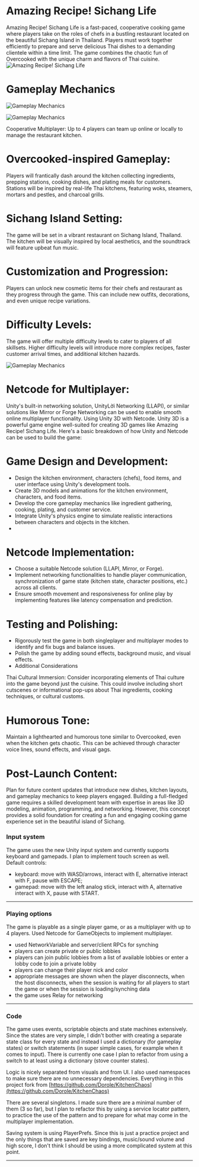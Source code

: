 # Amazing Recipe! Sichang Life
Amazing Recipe! Sichang Life is a fast-paced, cooperative cooking game where players take on the roles of chefs in a bustling restaurant located on the beautiful Sichang Island in Thailand. Players must work together efficiently to prepare and serve delicious Thai dishes to a demanding clientele within a time limit. The game combines the chaotic fun of Overcooked with the unique charm and flavors of Thai cuisine.
![Amazing Recipe! Sichang Life](https://github.com/banyapon/Amazing-Recipes/blob/main/Assets/ScreenShot/a1.png?raw=true)

# Gameplay Mechanics
![Gameplay Mechanics](https://github.com/banyapon/Amazing-Recipes/blob/main/Assets/ScreenShot/a5.png?raw=true)

![Gameplay Mechanics](https://github.com/banyapon/Amazing-Recipes/blob/main/Assets/ScreenShot/a3.png?raw=true)

Cooperative Multiplayer: Up to 4 players can team up online or locally to manage the restaurant kitchen.

# Overcooked-inspired Gameplay: 
Players will frantically dash around the kitchen collecting ingredients, prepping stations, cooking dishes, and plating meals for customers. Stations will be inspired by real-life Thai kitchens, featuring woks, steamers, mortars and pestles, and charcoal grills.

# Sichang Island Setting: 
The game will be set in a vibrant restaurant on Sichang Island, Thailand. The kitchen will be visually inspired by local aesthetics, and the soundtrack will feature upbeat fun music.
# Customization and Progression: 
Players can unlock new cosmetic items for their chefs and restaurant as they progress through the game. This can include new outfits, decorations, and even unique recipe variations.

# Difficulty Levels:
The game will offer multiple difficulty levels to cater to players of all skillsets. Higher difficulty levels will introduce more complex recipes, faster customer arrival times, and additional kitchen hazards.

![Gameplay Mechanics](https://github.com/banyapon/Amazing-Recipes/blob/main/Assets/ScreenShot/a2.png?raw=true)

# Netcode for Multiplayer: 
Unity's built-in networking solution, UnityLời Networking (LLAPI), or similar solutions like Mirror or Forge Networking can be used to enable smooth online multiplayer functionality.
Using Unity 3D with Netcode. Unity 3D is a powerful game engine well-suited for creating 3D games like Amazing Recipe! Sichang Life. Here's a basic breakdown of how Unity and Netcode can be used to build the game:

# Game Design and Development:

* Design the kitchen environment, characters (chefs), food items, and user interface using Unity's development tools.
* Create 3D models and animations for the kitchen environment, characters, and food items.
* Develop the core gameplay mechanics like ingredient gathering, cooking, plating, and customer service.
* Integrate Unity's physics engine to simulate realistic interactions between characters and objects in the kitchen.
* 
# Netcode Implementation:

* Choose a suitable Netcode solution (LLAPI, Mirror, or Forge).
* Implement networking functionalities to handle player communication, synchronization of game state (kitchen state, character positions, etc.) across all clients.
* Ensure smooth movement and responsiveness for online play by implementing features like latency compensation and prediction.

# Testing and Polishing:
* Rigorously test the game in both singleplayer and multiplayer modes to identify and fix bugs and balance issues.
* Polish the game by adding sound effects, background music, and visual effects.
* Additional Considerations

Thai Cultural Immersion: Consider incorporating elements of Thai culture into the game beyond just the cuisine. This could involve including short cutscenes or informational pop-ups about Thai ingredients, cooking techniques, or cultural customs.

# Humorous Tone: 
Maintain a lighthearted and humorous tone similar to Overcooked, even when the kitchen gets chaotic. This can be achieved through character voice lines, sound effects, and visual gags.

# Post-Launch Content: 
Plan for future content updates that introduce new dishes, kitchen layouts, and gameplay mechanics to keep players engaged.
Building a full-fledged game requires a skilled development team with expertise in areas like 3D modeling, animation, programming, and networking. However, this concept provides a solid foundation for creating a fun and engaging cooking game experience set in the beautiful island of Sichang.

### Input system
The game uses the new Unity input system and currently supports keyboard and gamepads. I plan to implement touch screen as well.<br>
Default controls: 
* keyboard: move with WASD/arrows, interact with E, alternative interact with F, pause with ESCAPE; 
* gamepad: move with the left analog stick, interact with A, alternative interact with X, pause with START.
***

### Playing options
The game is playable as a single player game, or as a multiplayer with up to 4 players. Used Netcode for GameObjects to implement multiplayer. 
* used NetworkVariable and server/client RPCs for synching
* players can create private or public lobbies
* players can join public lobbies from a list of available lobbies or enter a lobby code to join a private lobby
* players can change their player nick and color
* appropriate messages are shown when the player disconnects, when the host disconnects, when the session is waiting for all players to start the game or when the session is loading/synching data
* the game uses Relay for networking
***
### Code
The game uses events, scriptable objects and state machines extensively. Since the states are very simple, I didn't bother with creating a separate state class for every state and instead I used a dictionary (for gameplay states) or switch statements (in super simple cases, for example when it comes to input). There is currently one case I plan to refactor from using a switch to  at least using a dictionary (stove counter states).

Logic is nicely separated from visuals and from UI. I also used namespaces to make sure there are no unnecessary dependencies.
Everything in this project fork from [https://github.com/Dorole/KitchenChaos](https://github.com/Dorole/KitchenChaos)

There are several singletons. I made sure there are a minimal number of them (3 so far), but I plan to refactor this by using a service locator pattern, to practice the use of the pattern and to prepare for what may come in the multiplayer implementation.

Saving system is using PlayerPrefs. Since this is just a practice project and the only things that are saved are key bindings, music/sound volume and high score, I don't think I should be using a more complicated system at this point.
***
